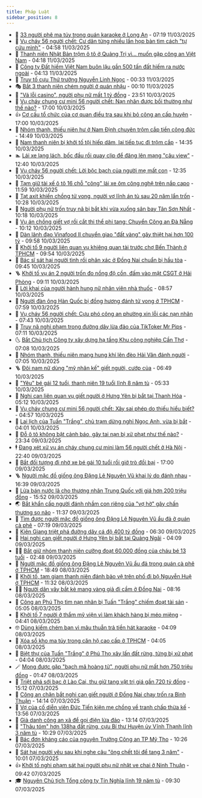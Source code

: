 ```yaml
---
title: Pháp Luật
sidebar_position: 8
---
```


<!-- dantri-phap-luat:START -->
- 🌊 [33 người phê ma túy trong quán karaoke ở Long An](https://dantri.com.vn/phap-luat/33-nguoi-phe-ma-tuy-trong-quan-karaoke-o-long-an-20250311122408668.htm) - 07:19 11/03/2025
- 🐲 [Vụ cháy 56 người chết: Cư dân từng nhiều lần họp bàn tìm cách &quot;tự cứu mình&quot;](https://dantri.com.vn/phap-luat/vu-chay-56-nguoi-chet-cu-dan-tung-nhieu-lan-hop-ban-tim-cach-tu-cuu-minh-20250311114909004.htm) - 04:58 11/03/2025
- 🌁 [Thanh niên Nhật Bản trộm ô tô ở Quảng Trị vì... muốn gặp công an Việt Nam](https://dantri.com.vn/phap-luat/thanh-nien-nhat-ban-trom-o-to-o-quang-tri-vi-muon-gap-cong-an-viet-nam-20250311110759961.htm) - 04:18 11/03/2025
- 🎃 [Công ty Đất hiếm Việt Nam buôn lậu gần 500 tấn đất hiếm ra nước ngoài](https://dantri.com.vn/phap-luat/cong-ty-dat-hiem-viet-nam-buon-lau-gan-500-tan-dat-hiem-ra-nuoc-ngoai-20250311105843938.htm) - 04:13 11/03/2025
- 🦅 [Truy tố cựu Thứ trưởng Nguyễn Linh Ngọc](https://dantri.com.vn/phap-luat/truy-to-cuu-thu-truong-nguyen-linh-ngoc-20250311072715541.htm) - 00:33 11/03/2025
- 🎭 [Bắt 3 thanh niên chém người ở quán nhậu](https://dantri.com.vn/phap-luat/bat-3-thanh-nien-chem-nguoi-o-quan-nhau-20250310225120597.htm) - 00:10 11/03/2025
- 🤗 [&quot;Vá lỗi casino&quot;, người phụ nữ mất 1 tỷ đồng](https://dantri.com.vn/phap-luat/va-loi-casino-nguoi-phu-nu-mat-1-ty-dong-20250310223023930.htm) - 23:51 10/03/2025
- 🚀 [Vụ cháy chung cư mini 56 người chết: Nạn nhân được bồi thường như thế nào?](https://dantri.com.vn/phap-luat/vu-chay-chung-cu-mini-56-nguoi-chet-nan-nhan-duoc-boi-thuong-nhu-the-nao-20250310211819286.htm) - 17:00 10/03/2025
- 👍 [Cơ cấu tổ chức của cơ quan điều tra sau khi bỏ công an cấp huyện](https://dantri.com.vn/phap-luat/co-cau-to-chuc-cua-co-quan-dieu-tra-sau-khi-bo-cong-an-cap-huyen-20250310193322459.htm) - 17:00 10/03/2025
- 🧐 [Nhóm thanh, thiếu niên hư ở Nam Định chuyên trộm cắp tiền công đức](https://dantri.com.vn/phap-luat/nhom-thanh-thieu-nien-hu-o-nam-dinh-chuyen-trom-cap-tien-cong-duc-20250310213649219.htm) - 14:49 10/03/2025
- 🫶 [Nam thanh niên bị khởi tố tội hiếp dâm, lại tiếp tục đi trộm cắp](https://dantri.com.vn/phap-luat/nam-thanh-nien-bi-khoi-to-toi-hiep-dam-lai-tiep-tuc-di-trom-cap-20250310205224255.htm) - 14:35 10/03/2025
- 🏊 [Lái xe lạng lách, bốc đầu rồi quay clip để đăng lên mạng &quot;câu view&quot;](https://dantri.com.vn/phap-luat/lai-xe-lang-lach-boc-dau-roi-quay-clip-de-dang-len-mang-cau-view-20250310191528943.htm) - 12:40 10/03/2025
- 🌋 [Vụ cháy 56 người chết: Lời bộc bạch của người mẹ mất con](https://dantri.com.vn/phap-luat/vu-chay-56-nguoi-chet-loi-boc-bach-cua-nguoi-me-mat-con-20250310191059487.htm) - 12:35 10/03/2025
- 👹 [Tạm giữ tài xế ô tô 16 chỗ &quot;cõng&quot; lái xe ôm công nghệ trên nắp capo](https://dantri.com.vn/phap-luat/tam-giu-tai-xe-o-to-16-cho-cong-lai-xe-om-cong-nghe-tren-nap-capo-20250310185218116.htm) - 11:59 10/03/2025
- 🫣 [Tạt axit khiến chồng tử vong, người vợ lĩnh án tù sau 20 năm lẩn trốn](https://dantri.com.vn/phap-luat/tat-axit-khien-chong-tu-vong-nguoi-vo-linh-an-tu-sau-20-nam-lan-tron-20250310165518822.htm) - 10:28 10/03/2025
- 🎃 [Người phụ nữ trốn truy nã bị bắt khi vừa xuống sân bay Tân Sơn Nhất](https://dantri.com.vn/phap-luat/nguoi-phu-nu-tron-truy-na-bi-bat-khi-vua-xuong-san-bay-tan-son-nhat-20250310165531015.htm) - 10:18 10/03/2025
- 🌝 [Vụ án chồng giết vợ rồi cắt thi thể phi tang: Chuyển Công an Đà Nẵng](https://dantri.com.vn/phap-luat/vu-an-chong-giet-vo-roi-cat-thi-the-phi-tang-chuyen-cong-an-da-nang-20250310164612375.htm) - 10:12 10/03/2025
- 🚀 [Dàn lãnh đạo Vinafood II chuyển giao &quot;đất vàng&quot; gây thiệt hại hơn 100 tỷ](https://dantri.com.vn/phap-luat/dan-lanh-dao-vinafood-ii-chuyen-giao-dat-vang-gay-thiet-hai-hon-100-ty-20250310142538361.htm) - 09:58 10/03/2025
- 🥷 [Khởi tố 9 người liên quan vụ khiêng quan tài trước chợ Bến Thành ở TPHCM](https://dantri.com.vn/phap-luat/khoi-to-9-nguoi-lien-quan-vu-khieng-quan-tai-truoc-cho-ben-thanh-o-tphcm-20250310165204256.htm) - 09:54 10/03/2025
- 👺 [Bác sĩ sát hại người tình rồi phân xác ở Đồng Nai chuẩn bị hầu tòa](https://dantri.com.vn/phap-luat/bac-si-sat-hai-nguoi-tinh-roi-phan-xac-o-dong-nai-chuan-bi-hau-toa-20250310162736515.htm) - 09:45 10/03/2025
- 🪜 [Khởi tố vụ án 2 người trốn đo nồng độ cồn, đấm vào mặt CSGT ở Hải Phòng](https://dantri.com.vn/phap-luat/khoi-to-vu-an-2-nguoi-tron-do-nong-do-con-dam-vao-mat-csgt-o-hai-phong-20250310154526253.htm) - 09:11 10/03/2025
- 🦄 [Lời khai của người hành hung nữ nhân viên nhà thuốc](https://dantri.com.vn/phap-luat/loi-khai-cua-nguoi-hanh-hung-nu-nhan-vien-nha-thuoc-20250310152755354.htm) - 08:57 10/03/2025
- 🦍 [Người đàn ông Hàn Quốc bị đồng hương đánh tử vong ở TPHCM](https://dantri.com.vn/phap-luat/nguoi-dan-ong-han-quoc-bi-dong-huong-danh-tu-vong-o-tphcm-20250310145012223.htm) - 07:59 10/03/2025
- 🌁 [Vụ cháy 56 người chết: Cựu phó công an phường xin lỗi các nạn nhân](https://dantri.com.vn/phap-luat/vu-chay-56-nguoi-chet-cuu-pho-cong-an-phuong-xin-loi-cac-nan-nhan-20250310142800879.htm) - 07:43 10/03/2025
- 💯 [Truy nã nghi phạm trong đường dây lừa đảo của TikToker Mr Pips](https://dantri.com.vn/phap-luat/truy-na-nghi-pham-trong-duong-day-lua-dao-cua-tiktoker-mr-pips-20250310124533441.htm) - 07:11 10/03/2025
- 🌜 [Bắt Chủ tịch Công ty xây dựng hạ tầng Khu công nghiệp Cần Thơ](https://dantri.com.vn/phap-luat/bat-chu-tich-cong-ty-xay-dung-ha-tang-khu-cong-nghiep-can-tho-20250310125150570.htm) - 07:08 10/03/2025
- 👹 [Nhóm thanh, thiếu niên mang hung khí lên đèo Hải Vân đánh người](https://dantri.com.vn/phap-luat/nhom-thanh-thieu-nien-mang-hung-khi-len-deo-hai-van-danh-nguoi-20250310120546483.htm) - 07:05 10/03/2025
- 🪜 [Đôi nam nữ dùng &quot;mỹ nhân kế&quot; giết người, cướp của](https://dantri.com.vn/phap-luat/doi-nam-nu-dung-my-nhan-ke-giet-nguoi-cuop-cua-20250310133114056.htm) - 06:49 10/03/2025
- 🦩 [&quot;Yêu&quot; bé gái 12 tuổi, thanh niên 19 tuổi lĩnh 8 năm tù](https://dantri.com.vn/phap-luat/yeu-be-gai-12-tuoi-thanh-nien-19-tuoi-linh-8-nam-tu-20250310112849517.htm) - 05:33 10/03/2025
- 💂 [Nghi can liên quan vụ giết người ở Hưng Yên bị bắt tại Thanh Hóa](https://dantri.com.vn/phap-luat/nghi-can-lien-quan-vu-giet-nguoi-o-hung-yen-bi-bat-tai-thanh-hoa-20250310112230610.htm) - 05:12 10/03/2025
- 💃 [Vụ cháy chung cư mini 56 người chết: Xây sai phép do thiếu hiểu biết?](https://dantri.com.vn/phap-luat/vu-chay-chung-cu-mini-56-nguoi-chet-xay-sai-phep-do-thieu-hieu-biet-20250310114305291.htm) - 04:57 10/03/2025
- 🧐 [Lai lịch của Tuấn &quot;Trắng&quot;, chủ trạm dừng nghỉ Ngọc Anh, vừa bị bắt](https://dantri.com.vn/phap-luat/lai-lich-cua-tuan-trang-chu-tram-dung-nghi-ngoc-anh-vua-bi-bat-20250310104642515.htm) - 04:01 10/03/2025
- 🤗 [Đỗ ô tô không bật cảnh báo, gây tai nạn bị xử phạt như thế nào?](https://dantri.com.vn/phap-luat/do-o-to-khong-bat-canh-bao-gay-tai-nan-bi-xu-phat-nhu-the-nao-20250309225228995.htm) - 23:34 09/03/2025
- 🕴 [Đang xét xử vụ án cháy chung cư mini làm 56 người chết ở Hà Nội](https://dantri.com.vn/phap-luat/dang-xet-xu-vu-an-chay-chung-cu-mini-lam-56-nguoi-chet-o-ha-noi-20250309213709738.htm) - 22:40 09/03/2025
- 🐎 [Bắt đối tượng đi nhờ xe bé gái 10 tuổi rồi giở trò đồi bại](https://dantri.com.vn/phap-luat/bat-doi-tuong-di-nho-xe-be-gai-10-tuoi-roi-gio-tro-doi-bai-20250309225626857.htm) - 17:00 09/03/2025
- 🪜 [Người mặc đồ giống ông Đặng Lê Nguyên Vũ khai lý do đánh nhau](https://dantri.com.vn/phap-luat/nguoi-mac-do-giong-ong-dang-le-nguyen-vu-khai-ly-do-danh-nhau-20250309233145759.htm) - 16:39 09/03/2025
- 🤭 [Lừa bán nước lã cho thương nhân Trung Quốc với giá hơn 200 triệu đồng](https://dantri.com.vn/phap-luat/lua-ban-nuoc-la-cho-thuong-nhan-trung-quoc-voi-gia-hon-200-trieu-dong-20250309224008437.htm) - 15:52 09/03/2025
- 🌏 [Bắt khẩn cấp người đánh nhầm con riêng của &quot;vợ hờ&quot; gây chấn thương sọ não](https://dantri.com.vn/phap-luat/bat-khan-cap-nguoi-danh-nham-con-rieng-cua-vo-ho-gay-chan-thuong-so-nao-20250309172044888.htm) - 11:37 09/03/2025
- 🎃 [Tìm được người mặc đồ giống ông Đặng Lê Nguyên Vũ ẩu đả ở quán cà phê](https://dantri.com.vn/phap-luat/tim-duoc-nguoi-mac-do-giong-ong-dang-le-nguyen-vu-au-da-o-quan-ca-phe-20250309140148236.htm) - 07:19 09/03/2025
- 🗽 [Kiên Giang triệt phá đường dây cá độ 400 tỷ đồng](https://dantri.com.vn/phap-luat/kien-giang-triet-pha-duong-day-ca-do-400-ty-dong-20250309122255243.htm) - 06:30 09/03/2025
- 🌁 [Hai nghi can giết người ở Hưng Yên bị bắt tại Quảng Ngãi](https://dantri.com.vn/phap-luat/hai-nghi-can-giet-nguoi-o-hung-yen-bi-bat-tai-quang-ngai-20250309104435443.htm) - 04:09 09/03/2025
- 🧑‍💻 [Bắt giữ nhóm thanh niên cưỡng đoạt 60.000 đồng của cháu bé 13 tuổi](https://dantri.com.vn/phap-luat/bat-giu-nhom-thanh-nien-cuong-doat-60000-dong-cua-chau-be-13-tuoi-20250309092600337.htm) - 02:48 09/03/2025
- 🌮 [Người mặc đồ giống ông Đặng Lê Nguyên Vũ ẩu đả trong quán cà phê ở TPHCM](https://dantri.com.vn/phap-luat/nguoi-mac-do-giong-ong-dang-le-nguyen-vu-au-da-trong-quan-ca-phe-o-tphcm-20250308225951401.htm) - 18:49 08/03/2025
- 🤗 [Khởi tố, tạm giam thanh niên đánh bảo vệ trên phố đi bộ Nguyễn Huệ ở TPHCM](https://dantri.com.vn/phap-luat/khoi-to-tam-giam-thanh-nien-danh-bao-ve-tren-pho-di-bo-nguyen-hue-o-tphcm-20250308181625193.htm) - 11:32 08/03/2025
- 👨‍🏫 [Người dân vây bắt kẻ mang vàng giả đi cầm ở Đồng Nai](https://dantri.com.vn/phap-luat/nguoi-dan-vay-bat-ke-mang-vang-gia-di-cam-o-dong-nai-20250308145604521.htm) - 08:16 08/03/2025
- 🎉 [Công an Phú Thọ tìm nạn nhân bị Tuấn &quot;Trắng&quot; chiếm đoạt tài sản](https://dantri.com.vn/phap-luat/cong-an-phu-tho-tim-nan-nhan-bi-tuan-trang-chiem-doat-tai-san-20250308115731200.htm) - 05:05 08/03/2025
- 🤗 [Khởi tố 7 người ở thẩm mỹ viện vì làm khách hàng bị méo miệng](https://dantri.com.vn/phap-luat/khoi-to-7-nguoi-o-tham-my-vien-vi-lam-khach-hang-bi-meo-mieng-20250308112428076.htm) - 04:41 08/03/2025
- 🤓 [Dùng kiếm chém bạn vì mâu thuẫn trả tiền hát karaoke](https://dantri.com.vn/phap-luat/dung-kiem-chem-ban-vi-mau-thuan-tra-tien-hat-karaoke-20250308110257070.htm) - 04:09 08/03/2025
- 👹 [Xóa sổ kho ma túy trong căn hộ cao cấp ở TPHCM](https://dantri.com.vn/phap-luat/xoa-so-kho-ma-tuy-trong-can-ho-cao-cap-o-tphcm-20250308104114310.htm) - 04:05 08/03/2025
- 🐘 [Biệt thự của Tuấn &quot;Trắng&quot; ở Phú Thọ xây lấn đất rừng, từng bị xử phạt](https://dantri.com.vn/phap-luat/biet-thu-cua-tuan-trang-o-phu-tho-xay-lan-dat-rung-tung-bi-xu-phat-20250308103028754.htm) - 04:04 08/03/2025
- 🪄 [Mong được gặp &quot;bạch mã hoàng tử&quot;, người phụ nữ mất hơn 750 triệu đồng](https://dantri.com.vn/phap-luat/mong-duoc-gap-bach-ma-hoang-tu-nguoi-phu-nu-mat-hon-750-trieu-dong-20250307171602342.htm) - 01:47 08/03/2025
- 💄 [Triệt phá sới bạc ở Lào Cai, thu giữ tang vật trị giá gần 720 tỷ đồng](https://dantri.com.vn/phap-luat/triet-pha-soi-bac-o-lao-cai-thu-giu-tang-vat-tri-gia-gan-720-ty-dong-20250307215622047.htm) - 15:12 07/03/2025
- 🐎 [Công an chặn bắt nghi can giết người ở Đồng Nai chạy trốn ra Bình Thuận](https://dantri.com.vn/phap-luat/cong-an-chan-bat-nghi-can-giet-nguoi-o-dong-nai-chay-tron-ra-binh-thuan-20250307163614958.htm) - 14:14 07/03/2025
- 💯 [Vợ của cố diễn viên Đức Tiến kiện mẹ chồng về tranh chấp thừa kế](https://dantri.com.vn/phap-luat/vo-cua-co-dien-vien-duc-tien-kien-me-chong-ve-tranh-chap-thua-ke-20250307203839604.htm) - 13:56 07/03/2025
- 💯 [Giả danh công an xã để gọi điện lừa đảo](https://dantri.com.vn/phap-luat/gia-danh-cong-an-xa-de-goi-dien-lua-dao-20250307195300774.htm) - 13:14 07/03/2025
- 🌈 [&quot;Thâu tóm&quot; hơn 138ha đất rừng, cựu Bí thư Huyện ủy Vĩnh Thạnh lĩnh 3 năm tù](https://dantri.com.vn/phap-luat/thau-tom-hon-138ha-dat-rung-cuu-bi-thu-huyen-uy-vinh-thanh-linh-3-nam-tu-20250307170402935.htm) - 10:29 07/03/2025
- 🧠 [Bác đơn kháng cáo của nguyên Trưởng Công an TP Mỹ Tho](https://dantri.com.vn/phap-luat/bac-don-khang-cao-cua-nguyen-truong-cong-an-tp-my-tho-20250307170554791.htm) - 10:26 07/03/2025
- 🌈 [Sát hại người yêu sau khi nghe câu &quot;ông chết tôi để tang 3 năm&quot;](https://dantri.com.vn/phap-luat/sat-hai-nguoi-yeu-sau-khi-nghe-cau-ong-chet-toi-de-tang-3-nam-20250307164132958.htm) - 10:01 07/03/2025
- 👍 [Khởi tố nghi phạm sát hại người phụ nữ nhặt ve chai ở Ninh Thuận](https://dantri.com.vn/phap-luat/khoi-to-nghi-pham-sat-hai-nguoi-phu-nu-nhat-ve-chai-o-ninh-thuan-20250307162007539.htm) - 09:42 07/03/2025
- 🎓 [Nguyên Chủ tịch Tổng công ty Tín Nghĩa lĩnh 19 năm tù](https://dantri.com.vn/phap-luat/nguyen-chu-tich-tong-cong-ty-tin-nghia-linh-19-nam-tu-20250307155455188.htm) - 09:30 07/03/2025<!-- dantri-phap-luat:END -->
